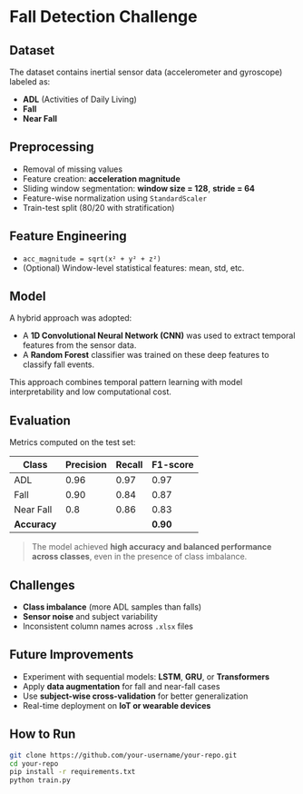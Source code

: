 # Fall Detection Challenge

## Dataset
The dataset contains inertial sensor data (accelerometer and gyroscope) labeled as:
- **ADL** (Activities of Daily Living)
- **Fall**
- **Near Fall**

## Preprocessing
- Removal of missing values
- Feature creation: **acceleration magnitude**
- Sliding window segmentation: **window size = 128**, **stride = 64**
- Feature-wise normalization using `StandardScaler`
- Train-test split (80/20 with stratification)

## Feature Engineering
- `acc_magnitude = sqrt(x² + y² + z²)`
- (Optional) Window-level statistical features: mean, std, etc.

## Model
A hybrid approach was adopted:
- A **1D Convolutional Neural Network (CNN)** was used to extract temporal features from the sensor data.
- A **Random Forest** classifier was trained on these deep features to classify fall events.

This approach combines temporal pattern learning with model interpretability and low computational cost.

## Evaluation
Metrics computed on the test set:

| Class     | Precision | Recall | F1-score |
|------------|-----------|--------|----------|
| ADL        | 0.96      | 0.97   | 0.97     |
| Fall       | 0.90      | 0.84   | 0.87     |
| Near Fall  | 0.8      | 0.86   | 0.83     |
| **Accuracy** |           |        | **0.90**  |

> The model achieved **high accuracy and balanced performance across classes**, even in the presence of class imbalance.

## Challenges
- **Class imbalance** (more ADL samples than falls)
- **Sensor noise** and subject variability
- Inconsistent column names across `.xlsx` files

## Future Improvements
- Experiment with sequential models: **LSTM**, **GRU**, or **Transformers**
- Apply **data augmentation** for fall and near-fall cases
- Use **subject-wise cross-validation** for better generalization
- Real-time deployment on **IoT or wearable devices**

## How to Run

```bash
git clone https://github.com/your-username/your-repo.git
cd your-repo
pip install -r requirements.txt
python train.py


